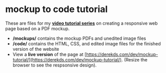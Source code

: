 mockup to code tutorial
===============================

These are files for my **[video tutorial series](https://www.youtube.com/watch?v=kHgW9XJWsI0&list=PL0HkJJI8xK7nS1dtsilxzZ_EVgjA-D_wj)** on creating a responsive web page based on a PDF mockup.
* **/mockups/** contains the mockup PDFs and unedited image files
* **/code/** contains the HTML, CSS, and edited image files for the finished version of the website
* View a **live version** of the page at [https://derekds.com/dev/mockup-tutorial/](https://derekds.com/dev/mockup-tutorial/). (Resize the browser to see the respsonsive design).
